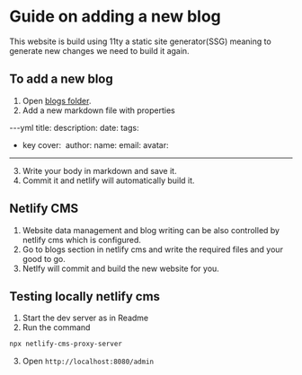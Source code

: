 # Guide on adding a new blog

This website is build using 11ty a static site generator(SSG) meaning to generate new changes we need to build it again.

## To add a new blog

1. Open [blogs folder](../src/blogs).
2. Add a new markdown file with properties

---yml
title:
description:
date:
tags:

- key
  cover: <image url or file in static folder>
  author:
  name:
  email:
  avatar:

---

3. Write your body in markdown and save it.
4. Commit it and netlify will automatically build it.

## Netlify CMS

1. Website data management and blog writing can be also controlled by netlify cms which is configured.
2. Go to blogs section in netlify cms and write the required files and your good to go.
3. Netlfy will commit and build the new website for you.

## Testing locally netlify cms

1. Start the dev server as in Readme
2. Run the command

```sh
npx netlify-cms-proxy-server
```

3. Open `http://localhost:8080/admin`
